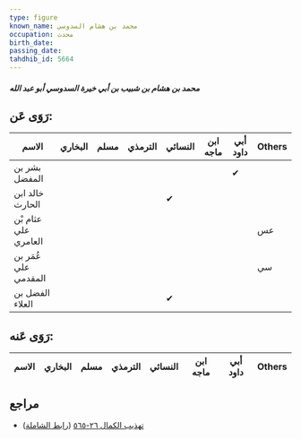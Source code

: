 ```yaml
---
type: figure
known_name: محمد بن هشام السدوسي
occupation: محدث
birth_date:
passing_date:
tahdhib_id: 5664
---
```

##### محمد بن هشام بن شبيب بن أبي خيرة السدوسي أبو عبد الله

## رَوَى عَن:
| الاسم                | البخاري | مسلم | الترمذي | النسائي | ابن ماجه | أبي داود | Others |
| -------------------- | ------- | ---- | ------- | ------- | -------- | -------- | ------ |
| بشر بن المفضل        |         |      |         |         |          | ✔        |        |
| خالد ابن الحارث      |         |      |         | ✔       |          |          |        |
| عثام بْن علي العامري |         |      |         |         |          |          | عس     |
| عُمَر بن علي المقدمي |         |      |         |         |          |          | سي     |
| الفضل بن العلاء      |         |      |         | ✔       |          |          |        |
## رَوَى عَنه:
| الاسم | البخاري | مسلم | الترمذي | النسائي | ابن ماجه | أبي داود | Others |
| ----- | ------- | ---- | ------- | ------- | -------- | -------- | ------ |
## مراجع
- [تهذيب الكمال ٢٦-٥٦٥](obsidian://open?vault=Tahdhib-al-Kamal&file=Figures/٥٦٦٤-محمد%20بن%20هشام%20بن%20شبيب%20بن%20أبي%20خيرة%20السدوسي%20أبو%20عبد%20الله) ([رابط الشاملة](https://shamela.ws/book/3722/14313))